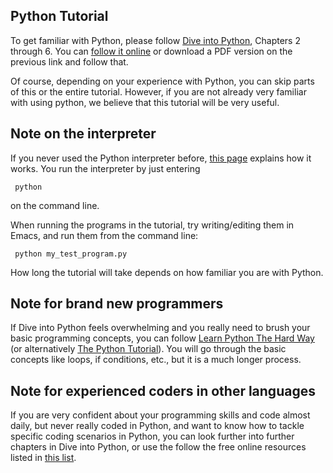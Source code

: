 ## Python Tutorial

To get familiar with Python, please follow
[Dive into Python](http://www.diveintopython.net/toc/index.html),
Chapters 2 through 6. You can
[follow it online](http://www.diveintopython.net/toc/index.html) or
download a PDF version on the previous link and follow that.

Of course, depending on your experience with Python, you can skip
parts of this or the entire tutorial. However, if you are not already
very familiar with using python, we believe that this tutorial will be
very useful.


Note on the interpreter
-----------------------
If you never used the Python interpreter before,
[this page](http://www.diveintopython.net/installing_python/shell.html)
explains how it works. You run the interpreter by just entering

     python

on the command line.

When running the programs in the tutorial, try writing/editing them in
Emacs, and run them from the command line:

     python my_test_program.py

How long the tutorial will take depends on how familiar you are with
Python.


Note for brand new programmers
------------------------------
If Dive into Python feels overwhelming and you really need
to brush your basic programming concepts, you can follow
[Learn Python The Hard Way](http://learnpythonthehardway.org/book/)
(or alternatively
[The Python Tutorial](https://docs.python.org/2/tutorial/)). You will
go through the basic concepts like loops, if conditions, etc., but it
is a much longer process.



Note for experienced coders in other languages
----------------------------------------------
If you are very confident about your programming skills and code
almost daily, but never really coded in Python, and want to know how
to tackle specific coding scenarios in Python, you can look further
into further chapters in Dive into Python, or use the follow the free
online resources listed in
[this list](https://wiki.python.org/moin/BeginnersGuide/Programmers).


